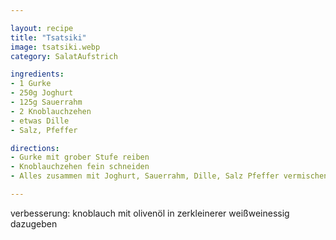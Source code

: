 ```yaml
---

layout: recipe
title: "Tsatsiki"
image: tsatsiki.webp
category: SalatAufstrich

ingredients:
- 1 Gurke
- 250g Joghurt
- 125g Sauerrahm
- 2 Knoblauchzehen
- etwas Dille
- Salz, Pfeffer

directions:
- Gurke mit grober Stufe reiben
- Knoblauchzehen fein schneiden
- Alles zusammen mit Joghurt, Sauerrahm, Dille, Salz Pfeffer vermischen und abschmecken

---
```


verbesserung:
knoblauch mit olivenöl in zerkleinerer
weißweinessig dazugeben